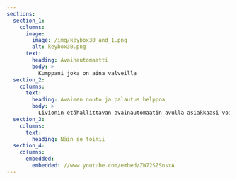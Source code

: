 ```yaml
---
sections:
  section_1:
    columns:
      image: 
        image: /img/keybox30_and_1.png
        alt: keybox30.png
      text:
        heading: Avainautomaatti
        body: >
          Kumppani joka on aina valveilla
  section_2:
    columns:
      text:
        heading: Avaimen nouto ja palautus helppoa
        body: >
          Livionin etähallittavan avainautomaatin avulla asiakkaasi voivat noutaa ja palauttaa avaimen milloin vain valitsemallasi ajanjaksolla. Sitä on myös helppo käyttää ja hallinnoida.
  section_3:
    columns:
      text:
        heading: Näin se toimii
  section_4:
    columns:
      embedded: 
        embedded: //www.youtube.com/embed/ZW72SZSnsxA
---
```


